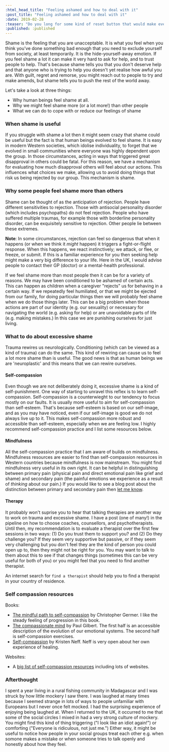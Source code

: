 ```yaml
---
:html_head_title: "Feeling ashamed and how to deal with it"
:post_title: "Feeling ashamed and how to deal with it"
:date: 2019-02-28
:teaser: "Do you long for some kind of reset button that would make everyone else forget the things you feel ashamed about? This is the kind of fantasy that is very appealing when you suffer from shame a lot. If that describes you then you are not suffering alone."
:published: :published
---
```


Shame is the feeling that you are unacceptable. It is what you feel when you think you've done something bad enough that you need to exclude yourself from society, at least temporarily. It is the hide-yourself-away emotion. If you feel shame a lot it can make it very hard to ask for help, and to trust people to help. That's because shame tells you that you don't deserve help and that anyone who is trying to help you doesn't yet realise how awful you are. With guilt, regret and remorse, you might reach out to people to try and make amends, but shame tells you to push the rest of the world away.

Let's take a look at three things:

 - Why human beings feel shame at all.
 - Why we might feel shame more (or a lot more!) than other people
 - What we can do to cope with or reduce our feelings of shame

### When shame is useful

If you struggle with shame a lot then it might seem crazy that shame could be useful but the fact is that human beings evolved to feel shame. It is easy in modern Western societies, which idolise individuality, to forget that we evolved in small communities where everyone was highly dependent upon the group. In those circumstances, acting in ways that triggered great disapproval in others could be fatal. For this reason, we have a mechanism for evaluating how much disapproval others will feel about our actions. This influences what choices we make, allowing us to avoid doing things that risk us being rejected by our group. This mechanism is shame.

### Why some people feel shame more than others

Shame can be thought of as the anticipation of rejection. People have different sensitivities to rejection. Those with antisocial personality disorder (which includes psychopaths) do not feel rejection. People who have suffered multiple traumas, for example those with borderline personality disorder, can be exquisitely sensitive to rejection. Other people lie between these extremes.

<aside>
<strong>Note</strong>: In some circumstances, rejection can feel so dangerous that when it happens (or when we think it <em>might</em> happen) it triggers a fight-or-flight response. When this happens, we react instinctively; we attack, or flee, or freeze, or submit. If this is a familiar experience for you then seeking help might make a very big difference to your life. Here in the UK, I would advise people to contact their GP (doctor) or a mental-health professional.
</aside>

If we feel shame more than most people then it can be for a variety of reasons. We may have been conditioned to be ashamed of certain acts. This can happen as children when a caregiver "rejects" us for behaving in a certain way. If we repeatedly feel humiliated, or that we might be ejected from our family, for doing particular things then we will probably feel shame when we do those things later. This can be a big problem when those actions are part of our identity (e.g. our sexuality) or necessary for navigating the world (e.g. asking for help) or are unavoidable parts of life (e.g. making mistakes.) In this case we are punishing ourselves for just living.

### What to do about excessive shame

Trauma rewires us neurologically. Conditioning (which can be viewed as a kind of trauma) can do the same. This kind of rewiring can cause us to feel a lot more shame than is useful. The good news is that as human beings we are 'neuroplastic' and this means that we can rewire ourselves.

#### Self-compassion
Even though we are not deliberately doing it, excessive shame is a kind of self-punishment. One way of starting to unravel this reflex is to learn self-compassion. Self-compassion is a counterwieght to our tendency to focus mostly on our faults. It is usually more useful to aim for self-compassion than self-esteem. That's because self-esteem is based on our self-image, and as you may have noticed, even if our self-image is good we do not always live up to it. This makes self-compassion more robust and accessible than self-esteem, especially when we are feeling low. I highly recommend self-compassion practice and I list some resources below.

#### Mindfulness
All the self-compassion practice that I am aware of builds on mindfulness. Mindfulness resources are easier to find than self-compassion resources in Western countries because mindfulness is now mainstream. You might find mindfulness very useful in its own right. It can be helpful in distinguishing between primary pain (physical pain and direct emotional pain like grief and shame) and secondary pain (the painful emotions we experience as a result of *thinking* about our pain.) If you would like to see a blog post about the distinction between primary and secondary pain then <a href="#contact">let me know</a>.

#### Therapy
It probably won't suprise you to hear that talking therapies are another way to work on trauma and excessive shame. I have a post (one of many!) in the pipeline on how to choose coaches, counsellors, and psychotherapists. Until then, my recommendation is to evaluate a therapist over the first few sessions in two ways: (1) Do you trust them to support you? and (2) Do they challenge you? If they seem very supportive but passive, or if they seem very challenging but you don't feel they are the kind of person you could open up to, then they might not be right for you. You may want to talk to them about this to see if that changes things (sometimes this can be very useful for both of you) or you might feel that you need to find another therapist.

An internet search for <code>find a therapist</code> should help you to find a therapist in your country of residence.

### Self compassion resources

Books:

 - [The mindful path to self-compassion](https://chrisgermer.com/mindful-path-self-compassion/) by Christopher Germer. I like the steady feeling of progression in this book.
 - [The compassionate mind](https://www.goodreads.com/book/show/6372017-the-compassionate-mind) by Paul Gilbert. The first half is an accessible description of the evolution of our emotional systems. The second half is self-compassion exercises.
 - [Self-compassion](https://www.goodreads.com/book/show/10127008-self-compassion) by Kristen Neff. Neff is very open about her own experience of healing.

Websites:

 - A [big list of self-compassion resources](https://self-compassion.org/resources-2/) including lots of websites.


### Afterthought

I spent a year living in a rural fishing community in Madagascar and I was struck by how little mockery I saw there. I was laughed at many times because I seemed strange in lots of ways to people unfamiliar with Europeans but I never once felt mocked. I had the surprising experience of enjoying being laughed at. When I returned to the UK, it occurred to me that some of the social circles I mixed in had a very strong culture of mockery. You might find this kind of thing triggering ("I look like an idiot again!") or comforting ("Everyone is ridiculous, not just me.") Either way, it might be useful to notice how people in your social groups treat each other e.g. when somone makes a mistake or when someone tries to talk openly and honestly about how they feel.
